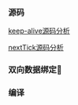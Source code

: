 ### 源码

[keep-alive源码分析](./doc/keepalive.md)

[nextTick源码分析](./doc/nextTick.md)

### 双向数据绑定

### 编译

